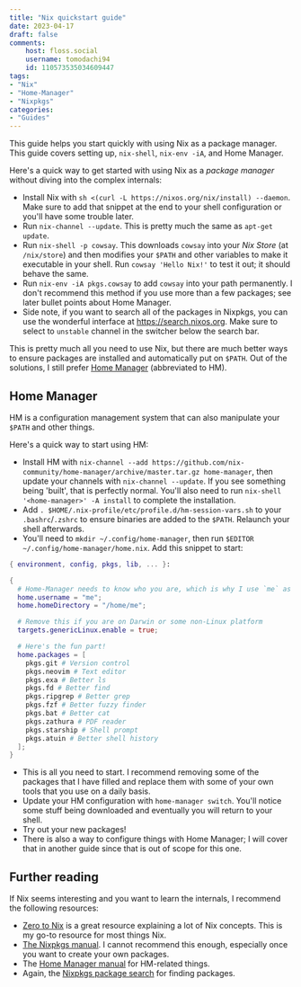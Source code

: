 ```yaml
---
title: "Nix quickstart guide"
date: 2023-04-17
draft: false
comments:
    host: floss.social
    username: tomodachi94
    id: 110573535034609447
tags:
- "Nix"
- "Home-Manager"
- "Nixpkgs"
categories:
- "Guides"
---
```


This guide helps you start quickly with using Nix as a package manager. This guide covers setting up, `nix-shell`, `nix-env -iA`, and Home Manager.

Here's a quick way to get started with using Nix as a *package manager* without diving into the complex internals:
* Install Nix with `sh <(curl -L https://nixos.org/nix/install) --daemon`. Make sure to add that snippet at the end to your shell configuration or you'll have some trouble later.
* Run `nix-channel --update`. This is pretty much the same as `apt-get update`.
* Run `nix-shell -p cowsay`. This downloads `cowsay` into your *Nix Store* (at `/nix/store`) and then modifies your `$PATH` and other variables to make it executable in your shell. Run `cowsay 'Hello Nix!'` to test it out; it should behave the same.
* Run `nix-env -iA pkgs.cowsay` to add `cowsay` into your path permanently. I don't recommend this method if you use more than a few packages; see later bullet points about Home Manager.
* Side note, if you want to search all of the packages in Nixpkgs, you can use the wonderful interface at <https://search.nixos.org>. Make sure to select to `unstable` channel in the switcher below the search bar.

This is pretty much all you need to use Nix, but there are much better ways to ensure packages are installed and automatically put on `$PATH`. Out of the solutions, I still prefer [Home Manager](https://github.com/nix-community/home-manager) (abbreviated to HM).

## Home Manager

HM is a configuration management system that can also manipulate your `$PATH` and other things.

Here's a quick way to start using HM:
* Install HM with `nix-channel --add https://github.com/nix-community/home-manager/archive/master.tar.gz home-manager`, then update your channels with `nix-channel --update`. If you see something being 'built', that is perfectly normal. You'll also need to run `nix-shell '<home-manager>' -A install` to complete the installation.
* Add `. $HOME/.nix-profile/etc/profile.d/hm-session-vars.sh` to your `.bashrc`/`.zshrc` to ensure binaries are added to the `$PATH`. Relaunch your shell afterwards.
* You'll need to `mkdir ~/.config/home-manager`, then run `$EDITOR ~/.config/home-manager/home.nix`. Add this snippet to start:
```nix
{ environment, config, pkgs, lib, ... }:

{
  # Home-Manager needs to know who you are, which is why I use `me` as my username
  home.username = "me";
  home.homeDirectory = "/home/me";

  # Remove this if you are on Darwin or some non-Linux platform
  targets.genericLinux.enable = true;

  # Here's the fun part!
  home.packages = [
    pkgs.git # Version control
    pkgs.neovim # Text editor
    pkgs.exa # Better ls
    pkgs.fd # Better find
    pkgs.ripgrep # Better grep
    pkgs.fzf # Better fuzzy finder
    pkgs.bat # Better cat
	pkgs.zathura # PDF reader
    pkgs.starship # Shell prompt
    pkgs.atuin # Better shell history
  ];
}
```
* This is all you need to start. I recommend removing some of the packages that I have filled and replace them with some of your own tools that you use on a daily basis.
* Update your HM configuration with `home-manager switch`. You'll notice some stuff being downloaded and eventually you will return to your shell.
* Try out your new packages!
* There is also a way to configure things with Home Manager; I will cover that in another guide since that is out of scope for this one.

## Further reading
If Nix seems interesting and you want to learn the internals, I recommend the following resources:

* [Zero to Nix](https://zero-to-nix.com) is a great resource explaining a lot of Nix concepts. This is my go-to resource for most things Nix.
* [The Nixpkgs manual](https://nixos.org/manual/nixpkgs/stable/). I cannot recommend this enough, especially once you want to create your own packages.
* The [Home Manager manual](https://nix-community.github.io/home-manager/) for HM-related things.
* Again, the [Nixpkgs package search](https://search.nixos.org) for finding packages.
